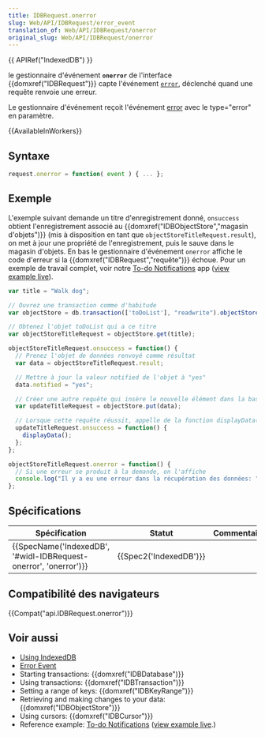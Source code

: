 ```yaml
---
title: IDBRequest.onerror
slug: Web/API/IDBRequest/error_event
translation_of: Web/API/IDBRequest/onerror
original_slug: Web/API/IDBRequest/onerror
---
```

{{ APIRef("IndexedDB") }}

le gestionnaire d'événement **`onerror`** de l'interface {{domxref("IDBRequest")}} capte l'événement [`error`](/en-US/docs/Web/Events/error), déclenché quand une requête renvoie une erreur.

Le gestionnaire d'événement reçoit l'événement [error](/en-US/docs/Web/Events/error) avec le type="error" en paramètre.

{{AvailableInWorkers}}

## Syntaxe

```js
request.onerror = function( event ) { ... };
```

## Exemple

L'exemple suivant demande un titre d'enregistrement donné, `onsuccess` obtient l'enregistrement associé au {{domxref("IDBObjectStore","magasin d'objets")}} (mis à disposition en tant que `objectStoreTitleRequest.result`), on met à jour une propriété de l'enregistrement, puis le sauve dans le magasin d'objets. En bas le gestionnaire d'événement `onerror` affiche le code d'erreur si la {{domxref("IDBRequest","requête")}} échoue. Pour un exemple de travail complet, voir notre [To-do Notifications](https://github.com/mdn/to-do-notifications/) app ([view example live](http://mdn.github.io/to-do-notifications/)).

```js
var title = "Walk dog";

// Ouvrez une transaction comme d'habitude
var objectStore = db.transaction(['toDoList'], "readwrite").objectStore('toDoList');

// Obtenez l'objet toDoList qui a ce titre
var objectStoreTitleRequest = objectStore.get(title);

objectStoreTitleRequest.onsuccess = function() {
  // Prenez l'objet de données renvoyé comme résultat
  var data = objectStoreTitleRequest.result;

  // Mettre à jour la valeur notified de l'objet à "yes"
  data.notified = "yes";

  // Créer une autre requête qui insère le nouvelle élément dans la base de données
  var updateTitleRequest = objectStore.put(data);

  // Lorsque cette requête réussit, appelle de la fonction displayData() pour mettre à jour l'affichage
  updateTitleRequest.onsuccess = function() {
    displayData();
  };
};

objectStoreTitleRequest.onerror = function() {
  // Si une erreur se produit à la demande, on l'affiche
  console.log("Il y a eu une erreur dans la récupération des données: " + objectStoreTitleRequest.error);
};
```

## Spécifications

| Spécification                                                                        | Statut                       | Commentaire |
| ------------------------------------------------------------------------------------ | ---------------------------- | ----------- |
| {{SpecName('IndexedDB', '#widl-IDBRequest-onerror', 'onerror')}} | {{Spec2('IndexedDB')}} |             |

## Compatibilité des navigateurs

{{Compat("api.IDBRequest.onerror")}}

## Voir aussi

- [Using IndexedDB](/en-US/docs/Web/API/IndexedDB_API/Using_IndexedDB)
- [Error Event](/en-US/docs/Web/Events/error)
- Starting transactions: {{domxref("IDBDatabase")}}
- Using transactions: {{domxref("IDBTransaction")}}
- Setting a range of keys: {{domxref("IDBKeyRange")}}
- Retrieving and making changes to your data: {{domxref("IDBObjectStore")}}
- Using cursors: {{domxref("IDBCursor")}}
- Reference example: [To-do Notifications](https://github.com/mdn/to-do-notifications/tree/gh-pages) ([view example live](http://mdn.github.io/to-do-notifications/).)
